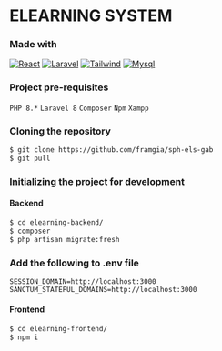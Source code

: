 # ELEARNING SYSTEM

### Made with

[![React][React.js]][React-url] [![Laravel][Laravel.com]][Laravel-url] [![Tailwind][Tailwind.com]][Tailwind-url] [![Mysql][Mysql.com]][Mysql-url]

### Project pre-requisites
`PHP 8.*`
`Laravel 8`
`Composer`
`Npm`
`Xampp`

### Cloning the repository
```sh 
$ git clone https://github.com/framgia/sph-els-gab
$ git pull
```
### Initializing the project for development
#### Backend
```sh 
$ cd elearning-backend/
$ composer
$ php artisan migrate:fresh
```
### Add the following to .env file
`SESSION_DOMAIN=http://localhost:3000`
`SANCTUM_STATEFUL_DOMAINS=http://localhost:3000`
#### Frontend
```sh 
$ cd elearning-frontend/
$ npm i
```

[React.js]: https://img.shields.io/badge/React-20232A?style=for-the-badge&logo=react&logoColor=61DAFB
[React-url]: https://reactjs.org/
[Laravel.com]: https://img.shields.io/badge/Laravel-FF2D20?style=for-the-badge&logo=laravel&logoColor=white
[Laravel-url]: https://laravel.com
[Tailwind.com]: https://img.shields.io/badge/Tailwind_CSS-38B2AC?style=for-the-badge&logo=tailwind-css&logoColor=white
[Tailwind-url]: https://tailwindcss.com/
[Mysql.com]: https://img.shields.io/badge/MySQL-00000F?style=for-the-badge&logo=mysql&logoColor=white
[Mysql-url]: https://www.mysql.com/